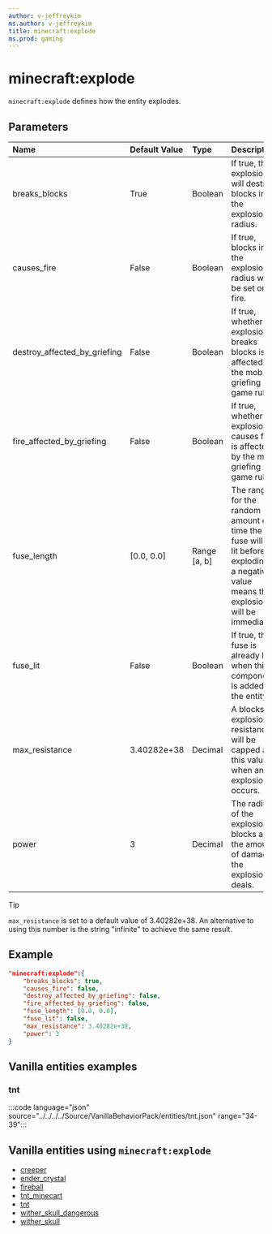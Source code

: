 ```yaml
---
author: v-jeffreykim
ms.author: v-jeffreykim
title: minecraft:explode
ms.prod: gaming
---
```


# minecraft:explode

`minecraft:explode` defines how the entity explodes.

## Parameters

|Name |Default Value  |Type  |Description  |
|:----------|:----------|:----------|:----------|
| breaks_blocks| True| Boolean| If true, the explosion will destroy blocks in the explosion radius. |
| causes_fire| False| Boolean| If true, blocks in the explosion radius will be set on fire. |
| destroy_affected_by_griefing| False| Boolean| If true, whether the explosion breaks blocks is affected by the mob griefing game rule. |
| fire_affected_by_griefing| False| Boolean| If true, whether the explosion causes fire is affected by the mob griefing game rule. |
| fuse_length| [0.0, 0.0]| Range [a, b]| The range for the random amount of time the fuse will be lit before exploding, a negative value means the explosion will be immediate. |
| fuse_lit| False| Boolean| If true, the fuse is already lit when this component is added to the entity. |
| max_resistance| 3.40282e+38| Decimal| A blocks explosion resistance will be capped at this value when an explosion occurs. |
| power| 3| Decimal| The radius of the explosion in blocks and the amount of damage the explosion deals. |

> [!TIP]
> `max_resistance` is set to a default value of 3.40282e+38. An alternative to using this number is the string "infinite" to achieve the same result.

## Example

```json
"minecraft:explode":{
    "breaks_blocks": true,
    "causes_fire": false,
    "destroy_affected_by_griefing": false,
    "fire_affected_by_griefing": false,
    "fuse_length": [0.0, 0.0],
    "fuse_lit": false,
    "max_resistance": 3.40282e+38,
    "power": 3
}
```

## Vanilla entities examples

### tnt

:::code language="json" source="../../../../Source/VanillaBehaviorPack/entities/tnt.json" range="34-39":::

## Vanilla entities using `minecraft:explode`

- [creeper](../../../../Source/VanillaBehaviorPack_Snippets/entities/creeper.md)
- [ender_crystal](../../../../Source/VanillaBehaviorPack_Snippets/entities/ender_crystal.md)
- [fireball](../../../../Source/VanillaBehaviorPack_Snippets/entities/fireball.md)
- [tnt_minecart](../../../../Source/VanillaBehaviorPack_Snippets/entities/tnt_minecart.md)
- [tnt](../../../../Source/VanillaBehaviorPack_Snippets/entities/tnt.md)
- [wither_skull_dangerous](../../../../Source/VanillaBehaviorPack_Snippets/entities/wither_skull_dangerous.md)
- [wither_skull](../../../../Source/VanillaBehaviorPack_Snippets/entities/wither_skull.md)